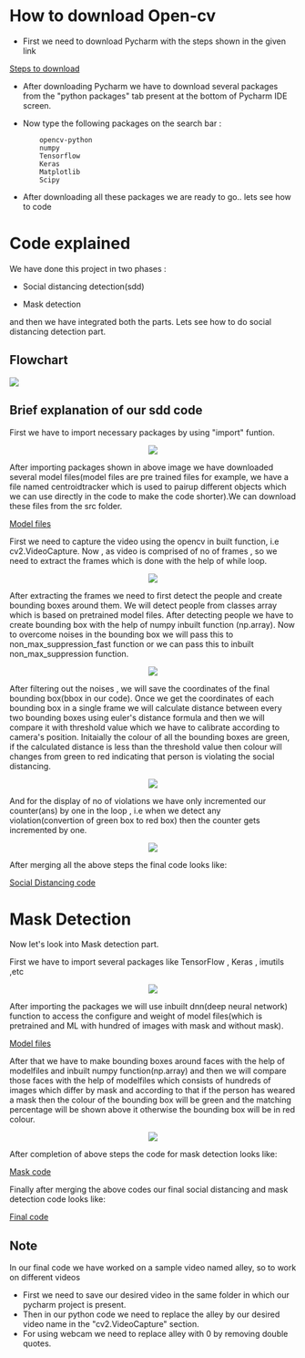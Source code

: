 <p align="justify">
  <h1>How to download Open-cv</h1>
  <p>
  
  * First we need to download Pycharm with the steps shown in the given link
  </p>
  
[Steps to download](https://youtu.be/MoeQlmeJnPg)

* After downloading Pycharm we have to download several packages from the "python packages" tab present at the bottom of Pycharm IDE screen.
* Now type the following packages on the search bar : 

          opencv-python
          numpy
          Tensorflow
          Keras
          Matplotlib
          Scipy 
* After downloading all these packages we are ready to go.. lets see how to code

<p align="justify">
  <h1>Code explained</h1>
  <p>
  We have done this project in two phases :
       
  * Social distancing detection(sdd)
         
  * Mask detection
  
  and then we have integrated both the parts. Lets see how to do social distancing detection part.
  
  <p align="center">
    <h2>Flowchart</h2>
    <img src="https://user-images.githubusercontent.com/88554453/128680650-2d9ebb1c-bd42-4700-bb3b-02f40b7d5a9c.jpg">
    </p>
 
 <p align="justify">
  <h2>Brief explanation of our sdd code</h2>
  <p>
  First we have to import necessary packages by using "import" funtion.
  </p>
  
  
  <p align="center">
    <img src="https://user-images.githubusercontent.com/88554453/128681859-b1d2d090-c0cf-4727-9307-a709d17293b1.jpg">
    </p>
  
  
  After importing packages shown in above image we have downloaded several model files(model files are pre trained files for example, we have a file named centroidtracker which is used to pairup different objects which we can use directly in the code to make the code shorter).We can download these files from the src folder.
  
  [Model files](https://github.com/rahulgrandhi13579/Social-Distance-Checker/tree/main/src)
  
  First we need to capture the video using the opencv in built function, i.e cv2.VideoCapture. Now , as video is comprised of no of frames , so we need to extract the frames which is done with the help of while loop.
  
  <p align="center">
    <img src="https://user-images.githubusercontent.com/88554453/128687734-59867c70-6cc3-4898-a484-33c689057cf4.jpg">
    </p>
  
  After extracting the frames we need to first detect the people and create bounding boxes around them. We will detect people from classes array which is based on pretrained model files. After detecting people we have to create bounding box with the help of numpy inbuilt function (np.array). Now to overcome noises in the bounding box we will pass this to non_max_suppression_fast function or we can pass this to inbuilt non_max_suppression function. 
  
  <p align="center">
    <img src="https://user-images.githubusercontent.com/88554453/128689534-5c43e33e-47da-4972-bcf8-5cf48d5d3ac9.jpg">
    </p>
  
  
  After filtering out the noises , we will save the coordinates of the final bounding box(bbox in our code). Once we get the coordinates of each bounding box in a single frame we will calculate distance between every two bounding boxes using euler's distance formula and then we will compare it with threshold value which we have to calibrate according to camera's position. Initaially the colour of all the bounding boxes are green, if the calculated distance is less than the threshold value then colour will changes from green to red indicating that person is violating the social distancing.
  
  <p align="center">
    <img src="https://user-images.githubusercontent.com/88554453/128695111-db6b3c90-dc63-48e3-9807-c5797b3e044e.jpg">
    </p>
  
  And for the display of no of violations we have only incremented our counter(ans) by one in the loop , i.e when we detect any violation(convertion of green box to red box) then the counter gets incremented by one.
  
  <p align="center">
    <img src="https://user-images.githubusercontent.com/88554453/128696151-f8acb044-2a51-4955-8992-53dc8f5d593a.jpg">
    </p>

 After merging all the above steps the final code looks like:
 
[Social Distancing code](https://github.com/rahulgrandhi13579/Social-Distance-Checker/blob/main/src/social%20distancing%20code.txt) 

<p align="justify">
  <h1>Mask Detection</h1>
  <p>
  Now let's look into Mask detection part.
  
  First we have to import several packages like TensorFlow , Keras , imutils ,etc
  
  <p align="center">
    <img src="https://user-images.githubusercontent.com/88554453/128701217-bc734cd5-b05d-4818-8666-8dcc5d94f36c.jpg">
    </p>  
    
  After importing the packages we will use inbuilt dnn(deep neural network) function to access the configure and weight of model files(which is pretrained and ML with hundred of images with mask and without mask).
  
[Model files](https://github.com/rahulgrandhi13579/Social-Distance-Checker/tree/main/src)
  
  After that we have to make bounding boxes around faces with the help of modelfiles and inbuilt numpy function(np.array) and then we will compare those faces with the help of modelfiles which consists of hundreds of images which differ by mask and according to that if the person has weared a mask then the colour of the bounding box will be green and the matching percentage will be shown above it otherwise the bounding box will be in red colour.
  <p align="center">
    <img src="https://user-images.githubusercontent.com/88554453/128704267-5c81d576-4972-4f68-9ffe-6e461c53cb2e.jpg">
    </p> 
  
  After completion of above steps the code for mask detection looks like:

  [Mask code](https://github.com/rahulgrandhi13579/Social-Distance-Checker/blob/main/src/Mask%20detection%20code.txt)
  
  Finally after merging the above codes our final social distancing and mask detection code looks like:
  
  [Final code](https://github.com/rahulgrandhi13579/Social-Distance-Checker/blob/main/src/Socialdistance_mask_detection.py)
  
  
  <p align="justify">
  <h2>Note</h2>
  <p> 
  In our final code we have worked on a sample video named alley, so to work on different videos 
   
  * First we need to save our desired video in the same folder in which our pycharm project is present.
  * Then in our python code we need to replace the alley by our desired video name in the "cv2.VideoCapture" section.
  * For using webcam we need to replace alley with 0 by removing double quotes.
  


